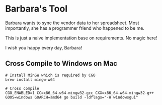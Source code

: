 # Barbara's Tool

Barbara wants to sync the vendor data to her spreadsheet. Most importantly, she has a programmer friend who happened to be me.

This is just a naive implementation base on requirements. No magic here!

I wish you happy every day, Barbara!

## Cross Compile to Windows on Mac

```shell
# Install MinGW which is required by CGO
brew install mingw-w64

# Cross compile
CGO_ENABLED=1 CC=x86_64-w64-mingw32-gcc CXX=x86_64-w64-mingw32-g++ GOOS=windows GOARCH=amd64 go build -ldflags="-H windowsgui"
```
